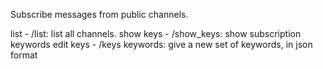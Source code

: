 Subscribe messages from public channels. 

list - /list: list all channels.
show keys - /show_keys: show subscription keywords
edit keys - /keys keywords: give a new set of keywords, in json format